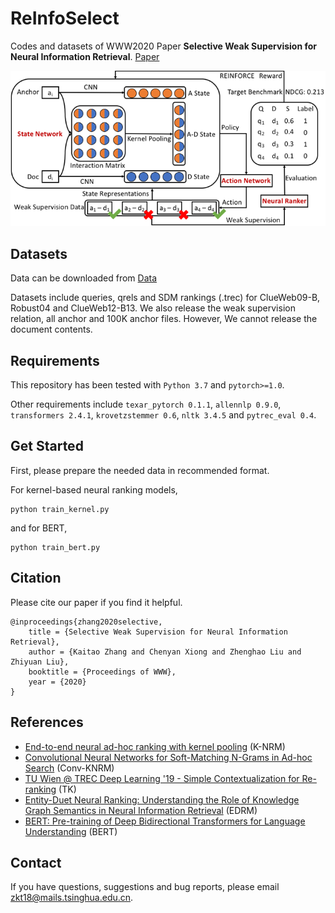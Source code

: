 # ReInfoSelect
Codes and datasets of WWW2020 Paper **Selective Weak Supervision for Neural Information Retrieval**. [Paper](https://arxiv.org/pdf/2001.10382.pdf)

![ReInfoSelect](ReInfoSelect.png)

## Datasets
Data can be downloaded from [Data](https://cloud.tsinghua.edu.cn/d/77741ef1c1704866814a/)

Datasets include queries, qrels and SDM rankings (.trec) for ClueWeb09-B, Robust04 and ClueWeb12-B13. We also release the weak supervision relation, all anchor and 100K anchor files. However, We cannot release the document contents.

## Requirements
This repository has been tested with `Python 3.7` and `pytorch>=1.0`.

Other requirements include `texar_pytorch 0.1.1`, `allennlp 0.9.0`, `transformers 2.4.1`, `krovetzstemmer 0.6`, `nltk 3.4.5` and `pytrec_eval 0.4`.

## Get Started
First, please prepare the needed data in recommended format.

For kernel-based neural ranking models,
```
python train_kernel.py
```

and for BERT,
```
python train_bert.py
```

## Citation
Please cite our paper if you find it helpful.

```
@inproceedings{zhang2020selective,
    title = {Selective Weak Supervision for Neural Information Retrieval},
    author = {Kaitao Zhang and Chenyan Xiong and Zhenghao Liu and Zhiyuan Liu},
    booktitle = {Proceedings of WWW},
    year = {2020}
}
```

## References
- [End-to-end neural ad-hoc ranking with kernel pooling](http://www.cs.cmu.edu/afs/cs/user/cx/www/papers/K-NRM.pdf) (K-NRM)
- [Convolutional Neural Networks for Soft-Matching N-Grams in Ad-hoc Search](http://www.cs.cmu.edu/~zhuyund/papers/WSDM_2018_Dai.pdf) (Conv-KNRM)
- [TU Wien @ TREC Deep Learning '19 - Simple Contextualization for Re-ranking](https://arxiv.org/pdf/1912.01385.pdf) (TK)
- [Entity-Duet Neural Ranking: Understanding the Role of Knowledge Graph Semantics in Neural Information Retrieval](https://www.aclweb.org/anthology/P18-1223.pdf) (EDRM)
- [BERT: Pre-training of Deep Bidirectional Transformers for Language Understanding](https://arxiv.org/pdf/1810.04805.pdf) (BERT)

## Contact
If you have questions, suggestions and bug reports, please email zkt18@mails.tsinghua.edu.cn.
